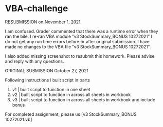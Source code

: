 # VBA-challenge

RESUBMISSION on November 1, 2021

I am confused.  Grader commented that there was a runtime error when they ran the bile.  I re-ran VBA module "v3 StockSummary_BONUS 10272021" I do not get any run time errors before or after original submission.  I have made no changes to the VBA file "v3 StockSummary_BONUS 10272021".

I also added missing screenshot to resubmit this homework.
Please advise and reply with any questions.

ORIGINAL SUBMISSION  October 27, 2021

Following instructions I built script in parts

1. v1 | built script to function in one sheet
1. v2 | built script to function in across all sheets in workbook
1. v3 | built script to function in across all sheets in workbook and include bonus

For completed assignment, please us [v3 StockSummary_BONUS 10272021.vb]
